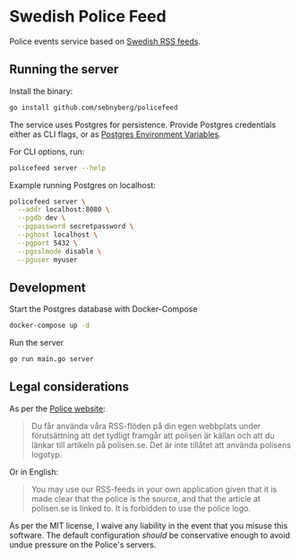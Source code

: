 # Swedish Police Feed

Police events service based on [Swedish RSS feeds](https://polisen.se/aktuellt/rss/lokala-rss-floden/).

## Running the server

Install the binary:

```bash
go install github.com/sebnyberg/policefeed
```

The service uses Postgres for persistence. Provide Postgres credentials either as CLI flags, or as [Postgres Environment Variables](https://www.postgresql.org/docs/9.3/libpq-envars.html).

For CLI options, run:

```bash
policefeed server --help
```

Example running Postgres on localhost:

```bash
policefeed server \
  --addr localhost:8080 \
  --pgdb dev \
  --pgpassword secretpassword \
  --pghost localhost \
  --pgport 5432 \
  --pgsslmode disable \
  --pguser myuser
```

## Development

Start the Postgres database with Docker-Compose

```bash
docker-compose up -d
```

Run the server

```bash
go run main.go server
```

## Legal considerations

As per the [Police website](https://polisen.se/aktuellt/rss/):

> Du får använda våra RSS-flöden på din egen webbplats under förutsättning att det tydligt framgår att polisen är källan och att du länkar till artikeln på polisen.se. Det är inte tillåtet att använda polisens logotyp.

Or in English:

> You may use our RSS-feeds in your own application given that it is made clear that the police is the source, and that the article at polisen.se is linked to. It is forbidden to use the police logo.

As per the MIT license, I waive any liability in the event that you misuse this software. The default configuration *should* be conservative enough to avoid undue pressure on the Police's servers.

